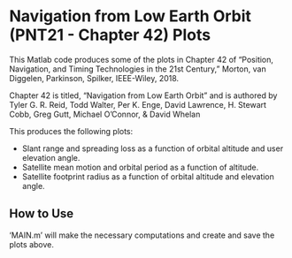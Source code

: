 # Navigation from Low Earth Orbit (PNT21 - Chapter 42) Plots #

This Matlab code produces some of the plots in Chapter 42 of “Position, Navigation, and Timing Technologies in the 21st Century,” Morton, van Diggelen, Parkinson, Spilker, IEEE-Wiley, 2018. 

Chapter 42 is titled, “Navigation from Low Earth Orbit” and is authored by Tyler G. R. Reid, Todd Walter,  Per K. Enge, David Lawrence, H. Stewart Cobb, Greg Gutt,  Michael O’Connor, & David Whelan 

This produces the following plots: 
- Slant range and spreading loss as a function of orbital altitude and user elevation angle.- Satellite mean motion and orbital period as a function of altitude.
- Satellite footprint radius as a function of orbital altitude and elevation angle.

## How to Use ##

‘MAIN.m’ will make the necessary computations and create and save the plots above. 